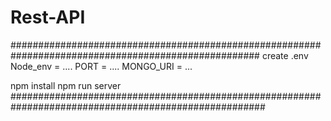 # Rest-API

#####################################################################################################
create .env 
Node_env = ....
PORT = ....
MONGO_URI = ...

npm install
npm run server
######################################################################################################
